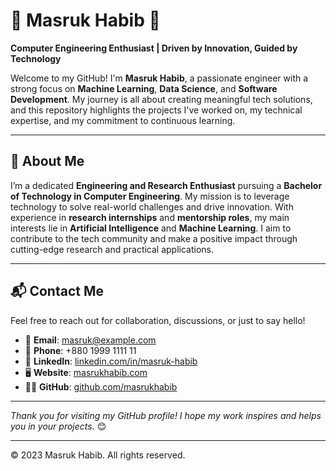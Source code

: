 # 🌟 Masruk Habib 🌟
**Computer Engineering Enthusiast | Driven by Innovation, Guided by Technology**

Welcome to my GitHub! I'm **Masruk Habib**, a passionate engineer with a strong focus on **Machine Learning**, **Data Science**, and **Software Development**. My journey is all about creating meaningful tech solutions, and this repository highlights the projects I've worked on, my technical expertise, and my commitment to continuous learning.

---

## 👋 About Me
I’m a dedicated **Engineering and Research Enthusiast** pursuing a **Bachelor of Technology in Computer Engineering**. My mission is to leverage technology to solve real-world challenges and drive innovation. With experience in **research internships** and **mentorship roles**, my main interests lie in **Artificial Intelligence** and **Machine Learning**. I aim to contribute to the tech community and make a positive impact through cutting-edge research and practical applications.

---

## 📬 Contact Me
Feel free to reach out for collaboration, discussions, or just to say hello!  
- 📧 **Email**: masruk@example.com
- 📱 **Phone**: +880 1999 1111 11
- 💼 **LinkedIn**: [linkedin.com/in/masruk-habib](#)
- 🖥️ **Website**: [masrukhabib.com](#)
- 🧑‍💻 **GitHub**: [github.com/masrukhabib](#)

---

_Thank you for visiting my GitHub profile! I hope my work inspires and helps you in your projects._ 😊

---

© 2023 Masruk Habib. All rights reserved.
